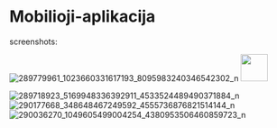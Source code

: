 # Mobilioji-aplikacija

screenshots:

![289779961_1023660331617193_8095983240346542302_n](https://user-images.githubusercontent.com/79107324/175822695-f656bb0e-d2bb-4823-b966-aeaaf0af26c2.jpg)
<img src="[https://github.com/favicon.ico](https://user-images.githubusercontent.com/79107324/175822695-f656bb0e-d2bb-4823-b966-aeaaf0af26c2.jpg)" width="48">


![289718923_5169948336392911_4533524489490371884_n](https://user-images.githubusercontent.com/79107324/175822696-1b840262-73b3-440e-b48c-3a0c1e461054.jpg)
![290177668_348648467249592_4555736876821514144_n](https://user-images.githubusercontent.com/79107324/175822698-668b18af-78e4-4dc5-a46a-b265ae95196b.jpg)
![290036270_1049605499004254_4380953506460859723_n](https://user-images.githubusercontent.com/79107324/175822701-84047fed-b486-4242-82dd-28cf0fc06f34.jpg)
